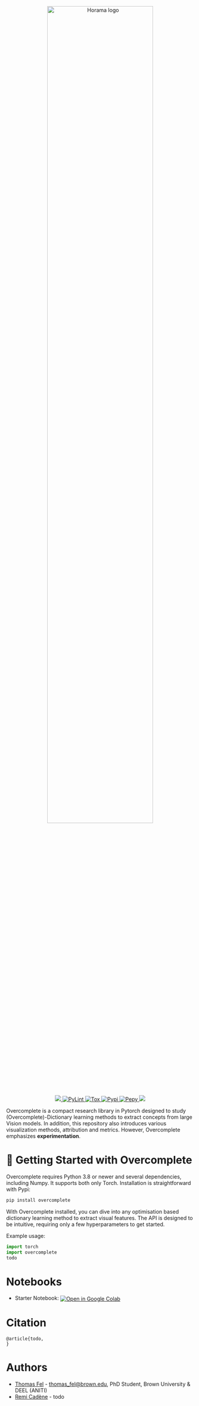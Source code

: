 <div align="center">
    <img src="assets/banner.png" width="75%" alt="Horama logo" align="center" />
</div>

<div align="center">
    <a href="#">
        <img src="https://img.shields.io/badge/Python-3.8, 3.9, 3.10-efefef">
    </a>
    <a href="https://github.com/fel-thomas/Overcomplete/actions/workflows/lint.yml/badge.svg">
        <img alt="PyLint" src="https://github.com/fel-thomas/Overcomplete/actions/workflows/lint.yml/badge.svg">
    </a>
    <a href="https://github.com/fel-thomas/Overcomplete/actions/workflows/tox.yml/badge.svg">
        <img alt="Tox" src="https://github.com/fel-thomas/Overcomplete/actions/workflows/tox.yml/badge.svg">
    </a>
    <a href="https://github.com/fel-thomas/Overcomplete/actions/workflows/publish.yml/badge.svg">
        <img alt="Pypi" src="https://github.com/fel-thomas/Overcomplete/actions/workflows/publish.yml/badge.svg">
    </a>
    <a href="https://pepy.tech/project/overcomplete">
        <img alt="Pepy" src="https://static.pepy.tech/badge/overcomplete">
    </a>
    <a href="#">
        <img src="https://img.shields.io/badge/License-MIT-efefef">
    </a>
</div>

Overcomplete is a compact research library in Pytorch designed to study (Overcomplete)-Dictionary learning methods to extract concepts from large Vision models. In addition, this repository also introduces various visualization methods, attribution and metrics. However, Overcomplete emphasizes **experimentation**.

# 🚀 Getting Started with Overcomplete

Overcomplete requires Python 3.8 or newer and several dependencies, including Numpy. It supports both only Torch. Installation is straightforward with Pypi:

```bash
pip install overcomplete
```

With Overcomplete installed, you can dive into any optimisation based dictionary learning method to extract visual features. The API is designed to be intuitive, requiring only a few hyperparameters to get started.

Example usage:

```python
import torch
import overcomplete
todo
```

# Notebooks 

- Starter Notebook: <a href="https://colab.research.google.com/drive/todo" target="_blank"><img src="https://colab.research.google.com/assets/colab-badge.svg" alt="Open in Google Colab" style="vertical-align: middle;"></a>


# Citation

```
@article{todo,
}
```


# Authors

- [Thomas Fel](https://thomasfel.fr) - thomas_fel@brown.edu, PhD Student, Brown University & DEEL (ANITI)
- [Remi Cadène](todo) - todo